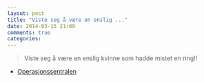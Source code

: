 ```yaml
---
layout: post
title: "Viste seg å være en enslig ..."
date: 2014-03-15 21:09
comments: true
categories: 
---
```


> Viste seg å være en enslig kvinne som hadde mistet en ring!!
- [Operasjonssentralen](https://twitter.com/oslopolitiops/status/445049187819061248)

